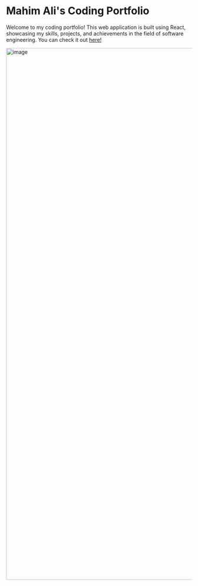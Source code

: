 # Mahim Ali's Coding Portfolio

Welcome to my coding portfolio! This web application is built using React, showcasing my skills, projects, and achievements in the field of software engineering. You can check it out [here!](https://mahimali.vercel.app)

<img width="1440" alt="image" src="https://github.com/user-attachments/assets/b8aeec84-7e59-47c8-870e-853b8fc15d35">

